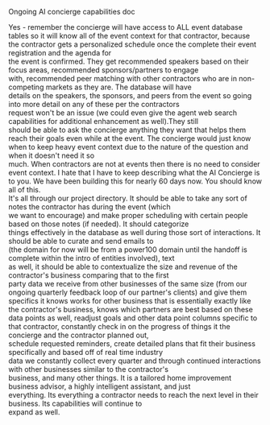 Ongoing AI concierge capabilities doc

Yes - remember the concierge will have access to ALL event database tables so it will know all of the event context for that
  contractor, because the contractor gets a personalized schedule once the complete their event registration and the agenda for   
  the event is confirmed. They get recommended speakers based on their focus areas, recommended sponsors/partners to engage       
  with, recommended peer matching with other contractors who are in non-competing markets as they are. The database will have     
  details on the speakers, the sponsors, and peers from the event so going into more detail on any of these per the contractors   
  request won't be an issue (we could even give the agent web search capabilities for additional enhancement as well).They still  
  should be able to ask the concierge anything they want that helps them reach their goals even while at the event. The
  concierge would just know when to keep heavy event context due to the nature of the question and when it doesn't need it so     
  much. When contractors are not at events then there is no need to consider event context. I hate that I have to keep
  describing what the AI Concierge is to you. We have been building this for nearly 60 days now. You should know all of this.     
  It's all through our project directory. It should be able to take any sort of notes the contractor has during the event (which  
  we want to encourage) and make proper scheduling with certain people based on those notes (if needed). It should categorize     
  things effectively in the database as well during those sort of interactions. It should be able to curate and send emails to    
  (the domain for now will be from a power100 domain until the handoff is complete within the intro of entities involved), text  
  as well, it should be able to contextualize the size and revenue of the contractor's business comparing that to the first       
  party data we receive from other businesses of the same size (from our ongoing quarterly feedback loop of our partner's
  clients) and give them specifics it knows works for other business that is essentially exactly like the contractor's
  business, knows which partners are best based on these data points as well, readjust goals and other data point columns
  specific to that contractor, constantly check in on the progress of things it the concierge and the contractor planned out,     
  schedule requested reminders, create detailed plans that fit their business specifically and based off of real time industry    
  data we constantly collect every quarter and through continued interactions with other businesses similar to the contractor's   
  business, and many other things. It is a tailored home improvement business advisor, a highly intelligent assistant, and just   
  everything. Its everything a contractor needs to reach the next level in their business. Its capabilities will continue to        
  expand as well.

